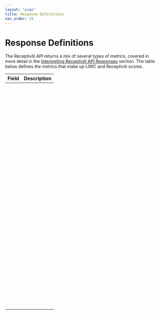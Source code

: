```yaml
---
layout: "page"
title: Response Definitions
nav_order: 10
---
```


# Response Definitions

The Receptiviti API returns a mix of several types of metrics, covered in more detail in the [Interpreting Receptiviti API Responses](interpreting_api_responses) section. The table below defines the metrics that make up LIWC and Receptiviti scores.

| Field       | Description        |
|:-------------|:------------------|
|           |                        |
|           |                        |
|           |                        |
|           |                        |
|           |                        |
|           |                        |
|           |                        |
|           |                        |
|           |                        |
|           |                        |
|           |                        |
|           |                        |
|           |                        |
|           |                        |
|           |                        |
|           |                        |
|           |                        |
|           |                        |
|           |                        |
|           |                        |
|           |                        |
|           |                        |
|           |                        |
|           |                        |
|           |                        |
|           |                        |
|           |                        |
|           |                        |
|           |                        |
|           |                        |
|           |                        |
|           |                        |
|           |                        |
|           |                        |
|           |                        |
|           |                        |
|           |                        |
|           |                        |
|           |                        |
|           |                        |
|           |                        |
|           |                        |
|           |                        |
|           |                        |
|           |                        |
|           |                        |
|           |                        |
|           |                        |
|           |                        |
|           |                        |
|           |                        |
|           |                        |
|           |                        |
|           |                        |
|           |                        |
|           |                        |
|           |                        |
|           |                        |
|           |                        |
|           |                        |
|           |                        |
|           |                        |
|           |                        |
|           |                        |
|           |                        |
|           |                        |
|           |                        |
|           |                        |
|           |                        |
|           |                        |
|           |                        |
|           |                        |
|           |                        |
|           |                        |
|           |                        |
|           |                        |
|           |                        |
|           |                        |
|           |                        |
|           |                        |
|           |                        |
|           |                        |
|           |                        |
|           |                        |
|           |                        |
|           |                        |
|           |                        |
|           |                        |
|           |                        |
|           |                        |
|           |                        |
|           |                        |
|           |                        |
|           |                        |
|           |                        |
|           |                        |
|           |                        |
|           |                        |
|           |                        |
|           |                        |
|           |                        |
|           |                        |
|           |                        |
|           |                        |
|           |                        |
|           |                        |
|           |                        |
|           |                        |
|           |                        |
|           |                        |
|           |                        |
|           |                        |
|           |                        |
|           |                        |
|           |                        |
|           |                        |
|           |                        |
|           |                        |
|           |                        |
|           |                        |
|           |                        |
|           |                        |
|           |                        |
|           |                        |
